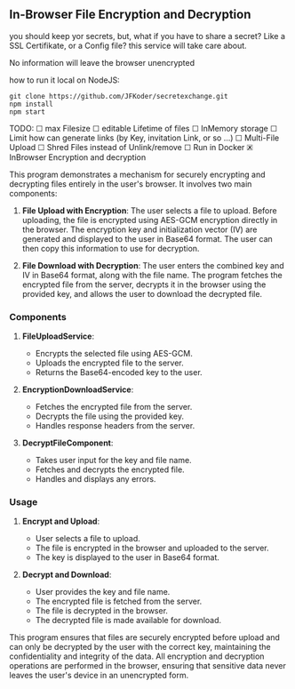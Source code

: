 
## In-Browser File Encryption and Decryption

you should keep yor secrets, but, what if you have to share a secret? Like a SSL Certifikate, or a Config file?
this service will take care about.

No information will leave the browser unencrypted

how to run it local on NodeJS:

    git clone https://github.com/JFKoder/secretexchange.git
    npm install
    npm start

TODO: 
	☐	max Filesize 
	☐	editable Lifetime of files
	☐	InMemory storage
	☐	Limit how can generate links (by Key, invitation Link, or so ...)
	☐	Multi-File Upload
	☐	Shred Files instead of Unlink/remove
	☐	Run in Docker
	🗷	InBrowser Encryption and decryption

This program demonstrates a mechanism for securely encrypting and decrypting files entirely in the user's browser. It involves two main components:

1.  **File Upload with Encryption**: The user selects a file to upload. Before uploading, the file is encrypted using AES-GCM encryption directly in the browser. The encryption key and initialization vector (IV) are generated and displayed to the user in Base64 format. The user can then copy this information to use for decryption.
    
2.  **File Download with Decryption**: The user enters the combined key and IV in Base64 format, along with the file name. The program fetches the encrypted file from the server, decrypts it in the browser using the provided key, and allows the user to download the decrypted file.
    

### Components

1.  **FileUploadService**:
    
    -   Encrypts the selected file using AES-GCM.
    -   Uploads the encrypted file to the server.
    -   Returns the Base64-encoded key to the user.
2.  **EncryptionDownloadService**:
    
    -   Fetches the encrypted file from the server.
    -   Decrypts the file using the provided key.
    -   Handles response headers from the server.
3.  **DecryptFileComponent**:
    
    -   Takes user input for the key and file name.
    -   Fetches and decrypts the encrypted file.
    -   Handles and displays any errors.

### Usage

1.  **Encrypt and Upload**:
    
    -   User selects a file to upload.
    -   The file is encrypted in the browser and uploaded to the server.
    -   The key is displayed to the user in Base64 format.
2.  **Decrypt and Download**:
    
    -   User provides the key and file name.
    -   The encrypted file is fetched from the server.
    -   The file is decrypted in the browser.
    -   The decrypted file is made available for download.

This program ensures that files are securely encrypted before upload and can only be decrypted by the user with the correct key, maintaining the confidentiality and integrity of the data. All encryption and decryption operations are performed in the browser, ensuring that sensitive data never leaves the user's device in an unencrypted form.
